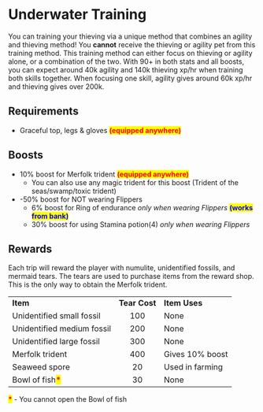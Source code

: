 # Underwater Training

You can training your thieving via a unique method that combines an agility and thieving method! You **cannot** receive the thieving or agility pet from this training method. This training method can either focus on thieving or agility alone, or a combination of the two. With 90+ in both stats and all boosts, you can expect around 40k agility and 140k thieving xp/hr when training both skills together. When focusing one skill, agility gives around 60k xp/hr and thieving gives over 200k.

## Requirements

* Graceful top, legs & gloves <mark style="color:red;">**(equipped anywhere)**</mark>

## Boosts

* 10% boost for Merfolk trident <mark style="color:red;">**(equipped anywhere)**</mark>
  * You can also use any magic trident for this boost (Trident of the seas/swamp/toxic trident)
* \-50% boost for NOT wearing Flippers&#x20;
  * 6% boost for Ring of endurance _only when wearing Flippers_ <mark style="color:blue;">**(works from bank)**</mark>
  * 30% boost for using Stamina potion(4) _only when wearing Flippers_

## Rewards

Each trip will reward the player with numulite, unidentified fossils, and mermaid tears. The tears are used to purchase items from the reward shop. This is the only way to obtain the Merfolk trident.

|                                                    |               |                 |
| -------------------------------------------------- | :-----------: | --------------- |
| **Item**                                           | **Tear Cost** | **Item Uses**   |
| Unidentified small fossil                          |      100      | None            |
| Unidentified medium fossil                         |      200      | None            |
| Unidentified large fossil                          |      300      | None            |
| Merfolk trident                                    |      400      | Gives 10% boost |
| Seaweed spore                                      |       20      | Used in farming |
| Bowl of fish<mark style="color:red;">**\***</mark> |       30      | None            |

<mark style="color:red;">**\***</mark> - You cannot open the Bowl of fish
